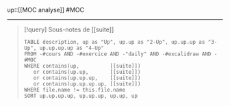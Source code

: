 up::[[MOC analyse]]
#MOC 

----

> [!query] Sous-notes de [[suite]]
> ```dataview
> TABLE description, up as "Up", up.up as "2-Up", up.up.up as "3-Up", up.up.up.up as "4-Up"
> FROM -#cours AND -#exercice AND -"daily" AND -#excalidraw AND -#MOC
> WHERE contains(up,          [[suite]])
>    or contains(up.up,       [[suite]])
>    or contains(up.up.up,    [[suite]])
>    or contains(up.up.up.up, [[suite]])
> WHERE file.name != this.file.name
> SORT up.up.up.up, up.up.up, up.up, up
> ```
